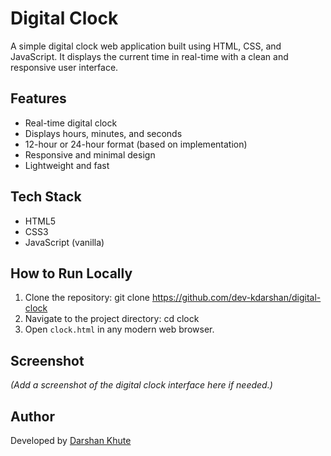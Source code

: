 # Digital Clock

A simple digital clock web application built using HTML, CSS, and JavaScript. It displays the current time in real-time with a clean and responsive user interface.

## Features

- Real-time digital clock
- Displays hours, minutes, and seconds
- 12-hour or 24-hour format (based on implementation)
- Responsive and minimal design
- Lightweight and fast

## Tech Stack

- HTML5  
- CSS3  
- JavaScript (vanilla)

## How to Run Locally

1. Clone the repository:
git clone https://github.com/dev-kdarshan/digital-clock
2. Navigate to the project directory:
cd clock
3. Open `clock.html` in any modern web browser.

## Screenshot

*(Add a screenshot of the digital clock interface here if needed.)*

## Author

Developed by [Darshan Khute](https://github.com/dev-kdarshan)